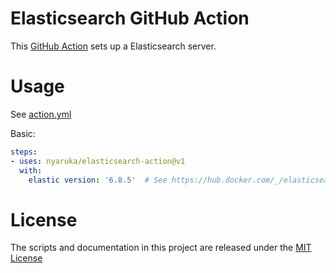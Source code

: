 # Elasticsearch GitHub Action

This [GitHub Action](https://github.com/features/actions) sets up a Elasticsearch server.

# Usage

See [action.yml](action.yml)

Basic:
```yaml
steps:
- uses: nyaruka/elasticsearch-action@v1
  with:
    elastic version: '6.8.5'  # See https://hub.docker.com/_/elasticsearch for available versions
```

# License

The scripts and documentation in this project are released under the [MIT License](LICENSE)
